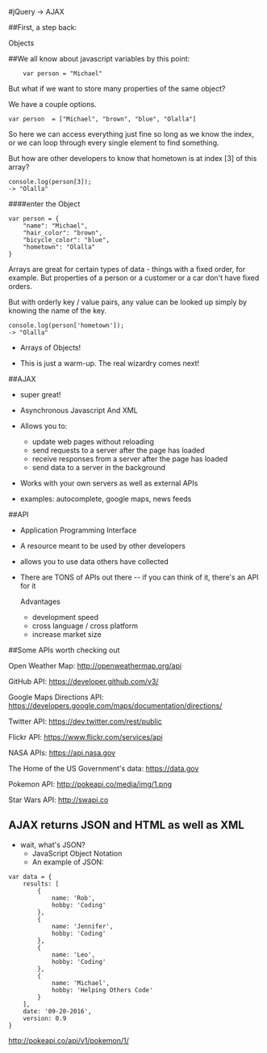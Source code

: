 #jQuery -> AJAX

##First, a step back: 

 Objects

##We all know about javascript variables by this point:

		var person = "Michael"

But what if we want to store many properties of the same object?

We have a couple options.


	var person  = ["Michael", "brown", "blue", "Olalla"]


So here we can access everything just fine so long as we know the index, or we can loop through every single element to find something.

But how are other developers to know that hometown is at index [3] of this array?

	console.log(person[3]);
	-> "Olalla"

####enter the Object

```
var person = {
	"name": "Michael",
	"hair_color": "brown",
	"bicycle_color": "blue",
	"hometown": "Olalla"
}
```

Arrays are great for certain types of data - things with a fixed order, for example. But properties of a person or a customer or a car don't have fixed orders.

But with orderly key / value pairs, any value can be looked up simply by knowing the name of the key.

	console.log(person['hometown']);
	-> "Olalla"

- Arrays of Objects!

- This is just a warm-up. The real wizardry comes next!

##AJAX

- super great!

- Asynchronous Javascript And XML

- Allows you to:
	- update web pages without reloading
 	- send requests to a server after the page has loaded
	- receive responses from a server after the page has loaded
	- send data to a server in the background


- Works with your own servers as well as external APIs

- examples: autocomplete, google maps, news feeds

##API

- Application Programming Interface

- A resource meant to be used by other developers

- allows you to use data others have collected

- There are TONS of APIs out there -- if you can think of it, there's an API for it


	Advantages
	- development speed
	- cross language / cross platform
	- increase market size

##Some APIs worth checking out

Open Weather Map: http://openweathermap.org/api

GitHub API: https://developer.github.com/v3/

Google Maps Directions API: https://developers.google.com/maps/documentation/directions/

Twitter API: https://dev.twitter.com/rest/public

Flickr API: https://www.flickr.com/services/api

NASA APIs: https://api.nasa.gov

The Home of the US Government's data: https://data.gov

Pokemon API: http://pokeapi.co/media/img/1.png

Star Wars API: http://swapi.co

## AJAX returns JSON and HTML as well as XML
 - wait, what's JSON?
 	- JavaScript Object Notation
	- An example of JSON:
```
var data = {
	results: [
		{
			name: 'Rob',
			hobby: 'Coding'
		},
		{
			name: 'Jennifer',
			hobby: 'Coding'
		},
		{
			name: 'Leo',
			hobby: 'Coding'
		},
		{
			name: 'Michael',
			hobby: 'Helping Others Code'
		}
	],
	date: '09-20-2016',
	version: 0.9
}
```


http://pokeapi.co/api/v1/pokemon/1/
